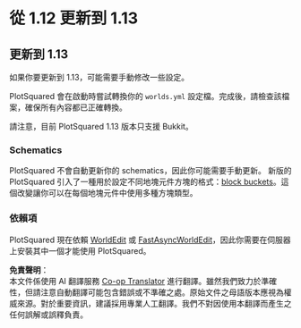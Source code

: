 <!--
CO_OP_TRANSLATOR_METADATA:
{
  "original_hash": "4d3171d6ba8565c70fdb355a97fca3f1",
  "translation_date": "2025-05-13T04:00:01+00:00",
  "source_file": "plotsquared/installation/updating-from-1.12-to-1.13.md",
  "language_code": "tw"
}
-->
# 從 1.12 更新到 1.13

## 更新到 1.13

如果你要更新到 1.13，可能需要手動修改一些設定。

PlotSquared 會在啟動時嘗試轉換你的 `worlds.yml` 設定檔。完成後，請檢查該檔案，確保所有內容都已正確轉換。

請注意，目前 PlotSquared 1.13 版本只支援 Bukkit。

### Schematics

PlotSquared 不會自動更新你的 schematics，因此你可能需要手動更新。
新版的 PlotSquared 引入了一種用於設定不同地塊元件方塊的格式：[block buckets](../block-bucket.md)。這個改變讓你可以在每個地塊元件中使用多種方塊類型。

### 依賴項

PlotSquared 現在依賴 [WorldEdit](https://dev.bukkit.org/projects/worldedit/files) 或 [FastAsyncWorldEdit](https://www.spigotmc.org/resources/fast-async-worldedit.13932)，因此你需要在伺服器上安裝其中一個才能使用 PlotSquared。

**免責聲明**：  
本文件係使用 AI 翻譯服務 [Co-op Translator](https://github.com/Azure/co-op-translator) 進行翻譯。雖然我們致力於準確性，但請注意自動翻譯可能包含錯誤或不準確之處。原始文件之母語版本應視為權威來源。對於重要資訊，建議採用專業人工翻譯。我們不對因使用本翻譯而產生之任何誤解或誤釋負責。